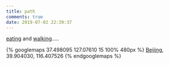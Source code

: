 ```yaml
---
title: path
comments: true
date: 2019-07-02 22:39:37
---
```


[eating](/path/food) and [walking](/path/place).....

{% googlemaps 37.498095 127.07610 15 100% 480px %}
  <a href='/path/place/china'>Beijing</a>, 39.904030, 116.407526
{% endgooglemaps %}
